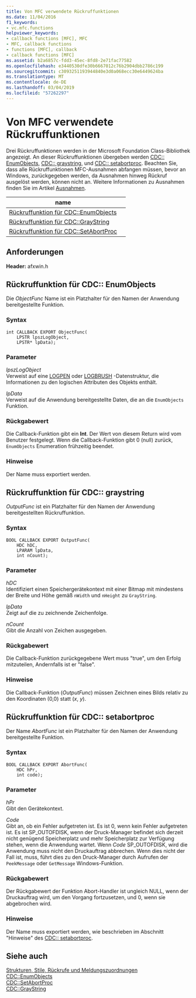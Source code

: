 ```yaml
---
title: Von MFC verwendete Rückruffunktionen
ms.date: 11/04/2016
f1_keywords:
- vc.mfc.functions
helpviewer_keywords:
- callback functions [MFC], MFC
- MFC, callback functions
- functions [MFC], callback
- callback functions [MFC]
ms.assetid: b2a6857c-fdd3-45ec-8fd8-2e71fac77582
ms.openlocfilehash: e3440530dfe30b6667012c76b2904dbb2786c199
ms.sourcegitcommit: c3093251193944840e3d0a068ecc30e6449624ba
ms.translationtype: MT
ms.contentlocale: de-DE
ms.lasthandoff: 03/04/2019
ms.locfileid: "57262297"
---
```

# <a name="callback-functions-used-by-mfc"></a>Von MFC verwendete Rückruffunktionen

Drei Rückruffunktionen werden in der Microsoft Foundation Class-Bibliothek angezeigt. An dieser Rückruffunktionen übergeben werden [CDC:: EnumObjects](../../mfc/reference/cdc-class.md#enumobjects), [CDC:: graystring](../../mfc/reference/cdc-class.md#graystring), und [CDC:: setabortproc](../../mfc/reference/cdc-class.md#setabortproc). Beachten Sie, dass alle Rückruffunktionen MFC-Ausnahmen abfangen müssen, bevor an Windows, zurückgegeben werden, da Ausnahmen hinweg Rückruf ausgelöst werden, können nicht an. Weitere Informationen zu Ausnahmen finden Sie im Artikel [Ausnahmen](../../mfc/exception-handling-in-mfc.md).

|name||
|----------|-----------------|
|[Rückruffunktion für CDC::EnumObjects](#enum_objects)||
|[Rückruffunktion für CDC::GrayString](#graystring)||
|[Rückruffunktion für CDC::SetAbortProc](#setabortproc)||

## <a name="requirements"></a>Anforderungen

**Header:** afxwin.h

## <a name="enum_objects"></a> Rückruffunktion für CDC:: EnumObjects

Die *ObjectFunc* Name ist ein Platzhalter für den Namen der Anwendung bereitgestellte Funktion.

### <a name="syntax"></a>Syntax

```
int CALLBACK EXPORT ObjectFunc(
    LPSTR lpszLogObject,
    LPSTR* lpData);
```

### <a name="parameters"></a>Parameter

*lpszLogObject*<br/>
Verweist auf eine [LOGPEN](/windows/desktop/api/Wingdi/ns-wingdi-taglogpen) oder [LOGBRUSH](/windows/desktop/api/wingdi/ns-wingdi-taglogbrush) -Datenstruktur, die Informationen zu den logischen Attributen des Objekts enthält.

*lpData*<br/>
Verweist auf die Anwendung bereitgestellte Daten, die an die `EnumObjects` Funktion.

### <a name="return-value"></a>Rückgabewert

Die Callback-Funktion gibt ein **Int**. Der Wert von diesem Return wird vom Benutzer festgelegt. Wenn die Callback-Funktion gibt 0 (null) zurück, `EnumObjects` Enumeration frühzeitig beendet.

### <a name="remarks"></a>Hinweise

Der Name muss exportiert werden.

## <a name="graystring"></a>  Rückruffunktion für CDC:: graystring

*OutputFunc* ist ein Platzhalter für den Namen der Anwendung bereitgestellten Rückruffunktion.

### <a name="syntax"></a>Syntax

```
BOOL CALLBACK EXPORT OutputFunc(
    HDC hDC,
    LPARAM lpData,
    int nCount);
```

### <a name="parameters"></a>Parameter

*hDC*<br/>
Identifiziert einen Speichergerätekontext mit einer Bitmap mit mindestens der Breite und Höhe gemäß `nWidth` und `nHeight` zu `GrayString`.

*lpData*<br/>
Zeigt auf die zu zeichnende Zeichenfolge.

*nCount*<br/>
Gibt die Anzahl von Zeichen ausgegeben.

### <a name="return-value"></a>Rückgabewert

Die Callback-Funktion zurückgegebene Wert muss "true", um den Erfolg mitzuteilen, Andernfalls ist er "false".

### <a name="remarks"></a>Hinweise

Die Callback-Funktion (*OutputFunc*) müssen Zeichnen eines Bilds relativ zu den Koordinaten (0,0) statt (*x*, *y*).

## <a name="setabortproc"></a>  Rückruffunktion für CDC:: setabortproc

Der Name *AbortFunc* ist ein Platzhalter für den Namen der Anwendung bereitgestellte Funktion.

### <a name="syntax"></a>Syntax

```
BOOL CALLBACK EXPORT AbortFunc(
    HDC hPr,
    int code);
```

### <a name="parameters"></a>Parameter

*hPr*<br/>
Gibt den Gerätekontext.

*Code*<br/>
Gibt an, ob ein Fehler aufgetreten ist. Es ist 0, wenn kein Fehler aufgetreten ist. Es ist SP_OUTOFDISK, wenn der Druck-Manager befindet sich derzeit nicht genügend Speicherplatz und mehr Speicherplatz zur Verfügung stehen, wenn die Anwendung wartet. Wenn *Code* SP_OUTOFDISK, wird die Anwendung muss nicht den Druckauftrag abbrechen. Wenn dies nicht der Fall ist, muss, führt dies zu den Druck-Manager durch Aufrufen der `PeekMessage` oder `GetMessage` Windows-Funktion.

### <a name="return-value"></a>Rückgabewert

Der Rückgabewert der Funktion Abort-Handler ist ungleich NULL, wenn der Druckauftrag wird, um den Vorgang fortzusetzen, und 0, wenn sie abgebrochen wird.

### <a name="remarks"></a>Hinweise

Der Name muss exportiert werden, wie beschrieben im Abschnitt "Hinweise" des [CDC:: setabortproc](../../mfc/reference/cdc-class.md#setabortproc).

## <a name="see-also"></a>Siehe auch

[Strukturen, Stile, Rückrufe und Meldungszuordnungen](structures-styles-callbacks-and-message-maps.md)<br/>
[CDC::EnumObjects](../../mfc/reference/cdc-class.md#enumobjects)<br/>
[CDC::SetAbortProc](../../mfc/reference/cdc-class.md#setabortproc)<br/>
[CDC::GrayString](../../mfc/reference/cdc-class.md#graystring)
